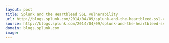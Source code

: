 ```yaml
---
layout: post
title: Splunk and the Heartbleed SSL vulnerability
url: http://blogs.splunk.com/2014/04/09/splunk-and-the-heartbleed-ssl-vulnerability/
source: http://blogs.splunk.com/2014/04/09/splunk-and-the-heartbleed-ssl-vulnerability/
domain: blogs.splunk.com
image: 
---
```



